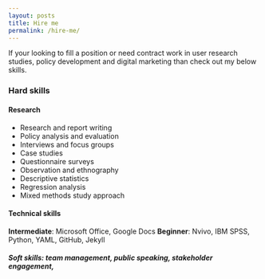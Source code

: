 ```yaml
---
layout: posts
title: Hire me
permalink: /hire-me/
---
```


If your looking to fill a position or need contract work in user research studies, policy development and digital marketing than check out my below skills. 

### Hard skills
#### Research
* Research and report writing
* Policy analysis and evaluation
* Interviews and focus groups
* Case studies
* Questionnaire surveys
* Observation and ethnography
* Descriptive statistics
* Regression analysis
* Mixed methods study approach

#### Technical skills
**Intermediate**: Microsoft Office, Google Docs
**Beginner**: Nvivo, IBM SPSS, Python, YAML, GitHub, Jekyll 

##### Soft skills: team management, public speaking, stakeholder engagement, 
